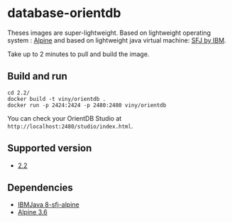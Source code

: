 # database-orientdb

Theses images are super-lightweight. Based on lightweight operating system : [Alpine](https://alpinelinux.org/) and based on lightweight java virtual machine: [SFJ by IBM](https://www.ibm.com/support/knowledgecenter/en/SSYKE2_8.0.0/com.ibm.java.lnx.80.doc/user/small_jre.html).

Take up to 2 minutes to pull and build the image.

## Build and run

```shell
cd 2.2/
docker build -t viny/orientdb .
docker run -p 2424:2424 -p 2480:2480 viny/orientdb
```

You can check your OrientDB Studio at `http://localhost:2480/studio/index.html`.

## Supported version
- [2.2](https://github.com/orientechnologies/orientdb/tree/2.2.x)

## Dependencies
- [IBMJava 8-sfj-alpine](https://hub.docker.com/_/ibmjava/)
- [Alpine 3.6](https://hub.docker.com/_/alpine/)
